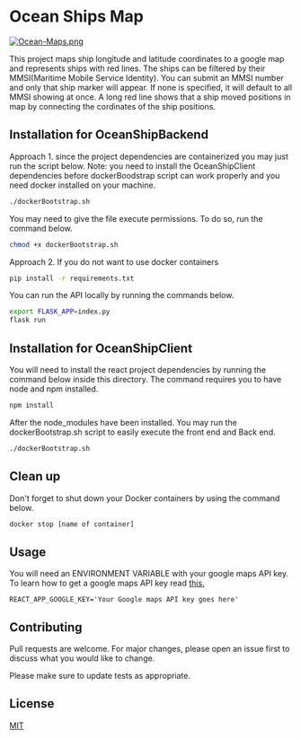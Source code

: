 # Ocean Ships Map
[![Ocean-Maps.png](https://i.postimg.cc/GhqZ1W0Y/Ocean-Maps.png)](https://postimg.cc/6y4Hr1p5)

This project maps ship longitude and latitude coordinates to a google map and represents ships with red lines. The ships can be filtered by their MMSI(Maritime Mobile Service Identity). You can submit an MMSI number and only that ship marker will appear. If none is specified, it will default to all MMSI showing at once. A long red line shows that  a ship  moved positions in map by connecting the cordinates of the ship positions.

## Installation for OceanShipBackend
Approach 1.
since the project dependencies are containerized you may just run the script below. Note: you need to install the OceanShipClient dependencies before dockerBoodstrap script can work properly and you need docker installed on your machine.

```bash
./dockerBootstrap.sh
```
You may need to give the file execute permissions. To do so, run the command below.
```bash
chmod +x dockerBootstrap.sh

```
Approach 2.
If you do not want to use docker containers
```bash
pip install -r requirements.txt
```
You can run the API locally by running the commands below.
```bash
export FLASK_APP=index.py
flask run

```

## Installation for OceanShipClient
You will need to install the react project dependencies by running the command below inside this directory. The command requires you to have node and npm installed.

```bash
npm install
```
After the node_modules have been installed. You may run the dockerBootstrap.sh script to easily execute the front end and Back end.
```bash
./dockerBootstrap.sh
```
## Clean up
Don't forget to shut down your Docker containers by using the command below.

```bash
docker stop [name of container]
```

## Usage
You will need an ENVIRONMENT VARIABLE with your google maps API key. To learn how to get a google maps API key read 
[this.](https://developers.google.com/maps/documentation/javascript/get-api-key)
```.env
REACT_APP_GOOGLE_KEY='Your Google maps API key goes here'
```

## Contributing
Pull requests are welcome. For major changes, please open an issue first to discuss what you would like to change.

Please make sure to update tests as appropriate.

## License
[MIT](https://choosealicense.com/licenses/mit/)